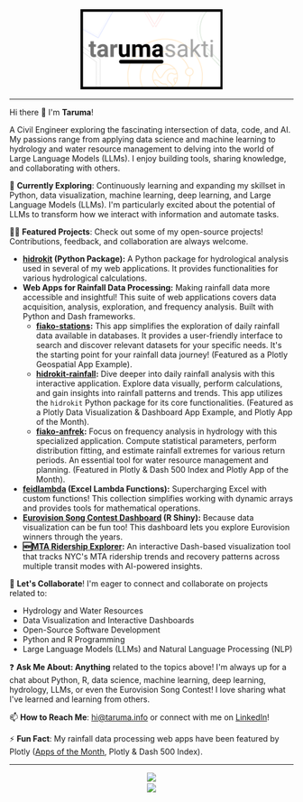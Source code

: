 <div align="center">
 <a href="https://github.com/taruma"><img src="https://github.com/taruma/taruma/raw/master/logo_2022.png" width="50%"/></a>
</div>

<hr>

Hi there 👋 I'm **Taruma**!

A Civil Engineer exploring the fascinating intersection of data, code, and AI. My passions range from applying data science and machine learning to hydrology and water resource management to delving into the world of Large Language Models (LLMs). I enjoy building tools, sharing knowledge, and collaborating with others.

🌱 **Currently Exploring**: Continuously learning and expanding my skillset in Python, data visualization, machine learning, deep learning, and Large Language Models (LLMs). I'm particularly excited about the potential of LLMs to transform how we interact with information and automate tasks.

👨‍💻 **Featured Projects**: Check out some of my open-source projects! Contributions, feedback, and collaboration are always welcome.

* **[hidrokit](https://github.com/hidrokit/hidrokit) (Python Package):** A Python package for hydrological analysis used in several of my web applications. It provides functionalities for various hydrological calculations. 
* **Web Apps for Rainfall Data Processing:** Making rainfall data more accessible and insightful! This suite of web applications covers data acquisition, analysis, exploration, and frequency analysis. Built with Python and Dash frameworks.
    * **[fiako-stations](https://github.com/taruma/demo-stations):** This app simplifies the exploration of daily rainfall data available in databases. It provides a user-friendly interface to search and discover relevant datasets for your specific needs. It's the starting point for your rainfall data journey! (Featured as a Plotly Geospatial App Example).
    * **[hidrokit-rainfall](https://github.com/taruma/rainfall):** Dive deeper into daily rainfall analysis with this interactive application. Explore data visually, perform calculations, and gain insights into rainfall patterns and trends. This app utilizes the `hidrokit` Python package for its core functionalities. (Featured as a Plotly Data Visualization & Dashboard App Example, and Plotly App of the Month).
    * **[fiako-anfrek](https://github.com/taruma/anfrek):** Focus on frequency analysis in hydrology with this specialized application. Compute statistical parameters, perform distribution fitting, and estimate rainfall extremes for various return periods. An essential tool for water resource management and planning. (Featured in Plotly & Dash 500 Index and Plotly App of the Month).
* **[feidlambda](https://github.com/taruma/feidlambda) (Excel Lambda Functions):** Supercharging Excel with custom functions! This collection simplifies working with dynamic arrays and provides tools for mathematical operations.
* **[Eurovision Song Contest Dashboard](https://github.com/taruma/eurovision-song-contest) (R Shiny):** Because data visualization can be fun too! This dashboard lets you explore Eurovision winners through the years.
* **🆕[MTA Ridership Explorer](https://github.com/taruma/MTA-dash):** An interactive Dash-based visualization tool that tracks NYC's MTA ridership trends and recovery patterns across multiple transit modes with AI-powered insights.

🤝 **Let's Collaborate**! I'm eager to connect and collaborate on projects related to:

* Hydrology and Water Resources
* Data Visualization and Interactive Dashboards
* Open-Source Software Development
* Python and R Programming
* Large Language Models (LLMs) and Natural Language Processing (NLP)

❓ **Ask Me About: Anything** related to the topics above! I'm always up for a chat about Python, R, data science, machine learning, deep learning, hydrology, LLMs, or even the Eurovision Song Contest! I love sharing what I've learned and learning from others.

📫 **How to Reach Me**: hi@taruma.info or connect with me on [LinkedIn](https://www.linkedin.com/in/taruma/)!

⚡ **Fun Fact**: My rainfall data processing web apps have been featured by Plotly ([Apps of the Month](https://community.plotly.com/t/dash-club-dispatch-8-dash-enterprise-5-0-community-app-winners-holiday-challenge-deploying-apps-the-book-of-dash-example-code-index/70581), Plotly & Dash 500 Index). 


<hr>

<div align="center">
 <a href="https://github.com/taruma"><img src="https://github-readme-stats.vercel.app/api?username=taruma&show_icons=true&layout=compact&hide_title=true" /></a>
</div>

<div align="center">
 <a href="https://github.com/taruma"><img src="https://github-readme-stats.vercel.app/api/top-langs/?username=taruma&layout=compact" /></a>
</div>
